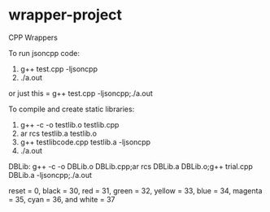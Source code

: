 # wrapper-project
CPP Wrappers

To run jsoncpp code:  
1) g++ test.cpp -ljsoncpp   
2) ./a.out

or just this = g++ test.cpp -ljsoncpp;./a.out

To compile and create static libraries:  
1) g++ -c -o testlib.o testlib.cpp  
2) ar rcs testlib.a testlib.o  
3) g++ testlibcode.cpp testlib.a -ljsoncpp
4) ./a.out  

DBLib:
g++ -c -o DBLib.o DBLib.cpp;ar rcs DBLib.a DBLib.o;g++ trial.cpp DBLib.a -ljsoncpp;./a.out

reset = 0, black = 30, red = 31, green = 32, yellow = 33, blue = 34, magenta = 35, cyan = 36, and white = 37